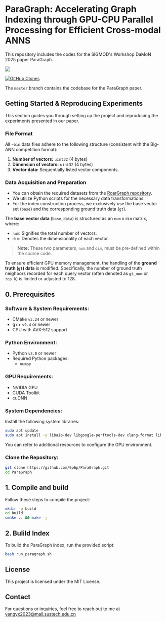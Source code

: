 # ParaGraph: Accelerating Graph Indexing through GPU-CPU Parallel Processing for Efficient Cross-modal ANNS

This repository includes the codes for the SIGMOD's Workshop DaMoN 2025 paper ParaGraph.

![](https://api.visitorbadge.io/api/VisitorHit?user=9p6p&repo=ParaGraph&countColor=%237B1E7A)

[![GitHub Clones](https://img.shields.io/badge/dynamic/json?color=success&label=Clone&query=count&url=https://gist.githubusercontent.com/9p6p/e0630d25817c7ab360f7e85328c9559c/raw/clone.json&logo=github)]((https://github.com/MShawon/github-clone-count-badge))

The `master` branch contains the codebase for the ParaGraph paper.

## Getting Started & Reproducing Experiments

This section guides you through setting up the project and reproducing the experiments presented in our paper.

### File Format

All `~bin` data files adhere to the following structure (consistent with the Big-ANN competition format):

1.  **Number of vectors:** `uint32` (4 bytes)
2.  **Dimension of vectors:** `uint32` (4 bytes)
3.  **Vector data:** Sequentially listed vector components.

### Data Acquisition and Preparation

* You can obtain the required datasets from the [RoarGraph repository](https://github.com/matchyc/RoarGraph).
* We utilize Python scripts for the necessary data transformations.
* For the index construction process, we exclusively use the base vector set (`base`) and the corresponding ground truth data (`gt`).

The **base vector data** (`base_data`) is structured as an `num` x `dim` matrix, where:
* `num`: Signifies the total number of vectors.
* `dim`: Denotes the dimensionality of each vector.
> **Note:** These two parameters, `num` and `dim`, must be pre-defined within the source code.

To ensure efficient GPU memory management, the handling of the **ground truth (`gt`) data** is modified. Specifically, the number of ground truth neighbors recorded for each query vector (often denoted as `gt_num` or `top_k`) is limited or adjusted to 128.

## 0. Prerequisites

### Software & System Requirements:
* CMake `v3.24` or newer
* g++ `v9.4` or newer
* CPU with AVX-512 support

### Python Environment:
* Python `v3.8` or newer
* Required Python packages:
    * `numpy`

### GPU Requirements:
* NVIDIA GPU
* CUDA Toolkit
* cuDNN

### System Dependencies:
Install the following system libraries:
```bash
sudo apt update
sudo apt install -y libaio-dev libgoogle-perftools-dev clang-format libboost-all-dev libmkl-full-dev
```
You can refer to additional resources to configure the GPU environment.

### Clone the Repository:
```bash
git clone https://github.com/9p6p/ParaGraph.git
cd ParaGraph
```

## 1. Compile and build
Follow these steps to compile the project:
```bash
mkdir -p build
cd build
cmake .. && make -j
```

## 2. Bulild Index
To build the ParaGraph index, run the provided script:
```bash
bash run_paragraph.sh
```

## License
This project is licensed under the MIT License.

## Contact
For questions or inquiries, feel free to reach out to me at
[yangyx2023@mail.sustech.edu.cn](mailto:yangyx2023@mail.sustech.edu.cn)

